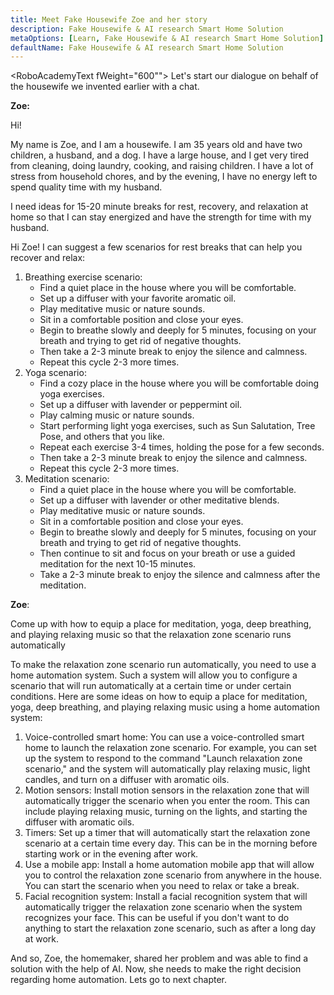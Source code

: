 ```yaml
---
title: Meet Fake Housewife Zoe and her story
description: Fake Housewife & AI research Smart Home Solution
metaOptions: [Learn, Fake Housewife & AI research Smart Home Solution]
defaultName: Fake Housewife & AI research Smart Home Solution
---
```


<LessonImages imageClasses="mb"  src='fake-housewife-and-ai-research-smart-home-solution/lesson-2-banner.png' alt="fake housewife ai" />

<RoboAcademyText fWeight="600"">
Let's start our dialogue on behalf of the housewife we invented earlier with a chat.
</RoboAcademyText>

<RoboAcademyDialog>

**Zoe:**

Hi!

My name is Zoe, and I am a housewife. I am 35 years old and have two children, a husband, and a dog. I have a large house, and I get very tired from cleaning, doing laundry, cooking, and raising children. I have a lot of stress from household chores, and by the evening, I have no energy left to spend quality time with my husband.

I need ideas for 15-20 minute breaks for rest, recovery, and relaxation at home so that I can stay energized and have the strength for time with my husband.


</RoboAcademyDialog>



<RoboAcademyDialog>

<ChatGPT/>

Hi Zoe! I can suggest a few scenarios for rest breaks that can help you recover and relax:

1. Breathing exercise scenario:
    - Find a quiet place in the house where you will be comfortable.
    - Set up a diffuser with your favorite aromatic oil.
    - Play meditative music or nature sounds.
    - Sit in a comfortable position and close your eyes.
    - Begin to breathe slowly and deeply for 5 minutes, focusing on your breath and trying to get rid of negative thoughts.
    - Then take a 2-3 minute break to enjoy the silence and calmness.
    - Repeat this cycle 2-3 more times.
2. Yoga scenario:
    - Find a cozy place in the house where you will be comfortable doing yoga exercises.
    - Set up a diffuser with lavender or peppermint oil.
    - Play calming music or nature sounds.
    - Start performing light yoga exercises, such as Sun Salutation, Tree Pose, and others that you like.
    - Repeat each exercise 3-4 times, holding the pose for a few seconds.
    - Then take a 2-3 minute break to enjoy the silence and calmness.
    - Repeat this cycle 2-3 more times.
3. Meditation scenario:
    - Find a quiet place in the house where you will be comfortable.
    - Set up a diffuser with lavender or other meditative blends.
    - Play meditative music or nature sounds.
    - Sit in a comfortable position and close your eyes.
    - Begin to breathe slowly and deeply for 5 minutes, focusing on your breath and trying to get rid of negative thoughts.
    - Then continue to sit and focus on your breath or use a guided meditation for the next 10-15 minutes.
    - Take a 2-3 minute break to enjoy the silence and calmness after the meditation.

</RoboAcademyDialog>

<RoboAcademyDialog>

**Zoe**:

Come up with how to equip a place for meditation, yoga, deep breathing, and playing relaxing music so that the relaxation zone scenario runs automatically

</RoboAcademyDialog>

<RoboAcademyDialog>

<ChatGPT/>

To make the relaxation zone scenario run automatically, you need to use a home automation system. Such a system will allow you to configure a scenario that will run automatically at a certain time or under certain conditions. Here are some ideas on how to equip a place for meditation, yoga, deep breathing, and playing relaxing music using a home automation system:

1. Voice-controlled smart home: You can use a voice-controlled smart home to launch the relaxation zone scenario. For example, you can set up the system to respond to the command "Launch relaxation zone scenario," and the system will automatically play relaxing music, light candles, and turn on a diffuser with aromatic oils.
2. Motion sensors: Install motion sensors in the relaxation zone that will automatically trigger the scenario when you enter the room. This can include playing relaxing music, turning on the lights, and starting the diffuser with aromatic oils.
3. Timers: Set up a timer that will automatically start the relaxation zone scenario at a certain time every day. This can be in the morning before starting work or in the evening after work.
4. Use a mobile app: Install a home automation mobile app that will allow you to control the relaxation zone scenario from anywhere in the house. You can start the scenario when you need to relax or take a break.
5. Facial recognition system: Install a facial recognition system that will automatically trigger the relaxation zone scenario when the system recognizes your face. This can be useful if you don't want to do anything to start the relaxation zone scenario, such as after a long day at work.

</RoboAcademyDialog>

<RoboAcademyText>

And so, Zoe, the homemaker, shared her problem and was able to find a solution with the help of AI. Now, she needs to make the right decision regarding home automation. Lets go to next chapter.

</RoboAcademyText>